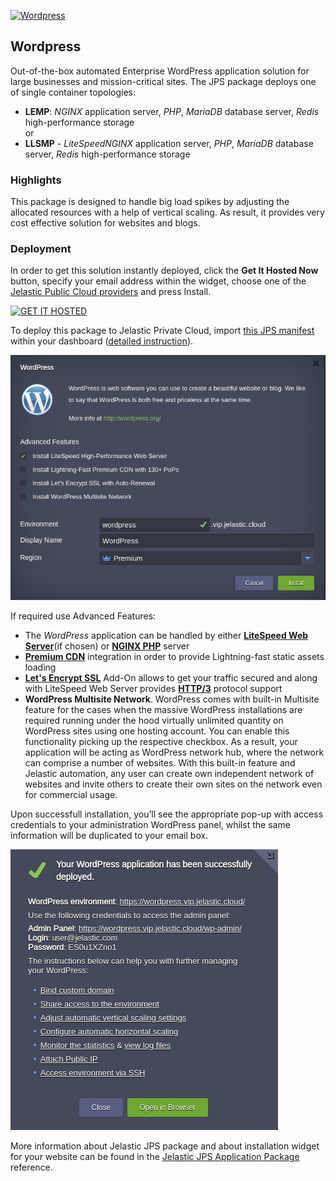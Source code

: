 [![Wordpress](../images/wp.png)](../wordpress)
##  Wordpress

Out-of-the-box automated Enterprise WordPress application solution for large businesses and mission-critical sites.
The JPS package deploys one of single container topologies:  

  * **LEMP**: *NGINX* application server, *PHP*, *MariaDB* database server, *Redis* high-performance storage  
  or  
  * **LLSMP** - *LiteSpeedNGINX* application server, *PHP*, *MariaDB* database server, *Redis* high-performance storage
  

### Highlights
This package is designed to handle big load spikes by adjusting the allocated resources with a help of vertical scaling. As result, it provides very cost effective solution for websites and blogs.

### Deployment

In order to get this solution instantly deployed, click the **Get It Hosted Now** button, specify your email address within the widget, choose one of the [Jelastic Public Cloud providers](https://jelastic.cloud) and press Install.  

[![GET IT HOSTED](https://raw.githubusercontent.com/jelastic-jps/jpswiki/master/images/getithosted.png)](https://jelastic.com/install-application/?manifest=https://raw.githubusercontent.com/jelastic-jps/wordpress/master/wordpress/manifest.jps)

To deploy this package to Jelastic Private Cloud, import [this JPS manifest](../../../raw/master/wordpress/manifest.jps) within your dashboard ([detailed instruction](https://docs.jelastic.com/environment-export-import#import)).

![WP Install](images/install.png)

If required use Advanced Features:  

  * The *WordPress* application can be handled by either **[LiteSpeed Web Server](https://jelastic.com/blog/litespeed-web-server/)**(if chosen) or **[NGINX PHP](https://docs.jelastic.com/nginx-php)** server  
  * **[Premium CDN](https://jelastic.com/blog/enterprise-cdn-verizon-integration/)** integration in order to provide Lightning-fast static assets loading  
  * **[Let's Encrypt SSL](https://jelastic.com/blog/free-ssl-certificates-with-lets-encrypt/)** Add-On allows to get your traffic secured and along with LiteSpeed Web Server provides **[HTTP/3](https://docs.jelastic.com/http3)** protocol support  
  * **WordPress Multisite Network**. WordPress comes with built-in Multisite feature for the cases when the massive WordPress installations are required running under the hood virtually unlimited quantity on WordPress sites using one hosting account. You can enable this functionality picking up the respective checkbox. As a result, your application will be acting as WordPress network hub, where the network can comprise a number of websites. With this built-in feature and Jelastic automation, any user can create own independent network of websites and invite others to create their own sites on the network even for commercial usage.

Upon successfull installation, you’ll see the appropriate pop-up with access credentials to your administration WordPress panel, whilst the same information will be duplicated to your email box.

![WP Installed](images/success.png)

More information about Jelastic JPS package and about installation widget for your website can be found in the [Jelastic JPS Application Package](https://github.com/jelastic-jps/jpswiki/wiki/Jelastic-JPS-Application-Package) reference.
